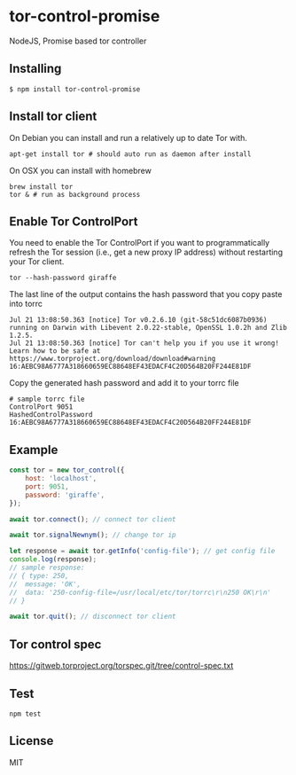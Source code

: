 # tor-control-promise
NodeJS, Promise based tor controller
## Installing
```
$ npm install tor-control-promise
```
## Install tor client
On Debian you can install and run a relatively up to date Tor with.
```
apt-get install tor # should auto run as daemon after install
```
On OSX you can install with homebrew
```
brew install tor
tor & # run as background process
```
## Enable Tor ControlPort
You need to enable the Tor ControlPort if you want to programmatically refresh the Tor session (i.e., get a new proxy IP address) without restarting your Tor client.
```
tor --hash-password giraffe
```
The last line of the output contains the hash password that you copy paste into torrc
```
Jul 21 13:08:50.363 [notice] Tor v0.2.6.10 (git-58c51dc6087b0936) running on Darwin with Libevent 2.0.22-stable, OpenSSL 1.0.2h and Zlib 1.2.5.
Jul 21 13:08:50.363 [notice] Tor can't help you if you use it wrong! Learn how to be safe at https://www.torproject.org/download/download#warning
16:AEBC98A6777A318660659EC88648EF43EDACF4C20D564B20FF244E81DF
```
Copy the generated hash password and add it to your torrc file
```
# sample torrc file 
ControlPort 9051
HashedControlPassword 16:AEBC98A6777A318660659EC88648EF43EDACF4C20D564B20FF244E81DF
```
## Example
```js
const tor = new tor_control({
    host: 'localhost',
    port: 9051,
    password: 'giraffe',
});

await tor.connect(); // connect tor client

await tor.signalNewnym(); // change tor ip

let response = await tor.getInfo('config-file'); // get config file
console.log(response);
// sample response:
// { type: 250,
//  message: 'OK',
//  data: '250-config-file=/usr/local/etc/tor/torrc\r\n250 OK\r\n'
// }

await tor.quit(); // disconnect tor client
```
## Tor control spec
https://gitweb.torproject.org/torspec.git/tree/control-spec.txt
## Test
```
npm test
```
## License
MIT